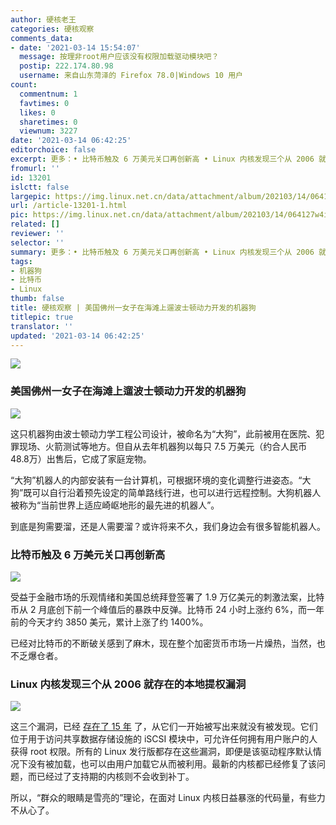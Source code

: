 ```yaml
---
author: 硬核老王
categories: 硬核观察
comments_data:
- date: '2021-03-14 15:54:07'
  message: 按理非root用户应该没有权限加载驱动模块吧？
  postip: 222.174.80.98
  username: 来自山东菏泽的 Firefox 78.0|Windows 10 用户
count:
  commentnum: 1
  favtimes: 0
  likes: 0
  sharetimes: 0
  viewnum: 3227
date: '2021-03-14 06:42:25'
editorchoice: false
excerpt: 更多：• 比特币触及 6 万美元关口再创新高 • Linux 内核发现三个从 2006 就存在的本地提权漏洞
fromurl: ''
id: 13201
islctt: false
largepic: https://img.linux.net.cn/data/attachment/album/202103/14/064127w4itrtvg9y499qm9.jpg
url: /article-13201-1.html
pic: https://img.linux.net.cn/data/attachment/album/202103/14/064127w4itrtvg9y499qm9.jpg.thumb.jpg
related: []
reviewer: ''
selector: ''
summary: 更多：• 比特币触及 6 万美元关口再创新高 • Linux 内核发现三个从 2006 就存在的本地提权漏洞
tags:
- 机器狗
- 比特币
- Linux
thumb: false
title: 硬核观察 | 美国佛州一女子在海滩上遛波士顿动力开发的机器狗
titlepic: true
translator: ''
updated: '2021-03-14 06:42:25'
---
```


![](/data/attachment/album/202103/14/064127w4itrtvg9y499qm9.jpg)


### 美国佛州一女子在海滩上遛波士顿动力开发的机器狗


![](/data/attachment/album/202103/14/064138sv0a0s0rl1tnabr5.jpg)


这只机器狗由波士顿动力学工程公司设计，被命名为“大狗”，此前被用在医院、犯罪现场、火箭测试等地方。但自从去年机器狗以每只 7.5 万美元（约合人民币 48.8万）出售后，它成了家庭宠物。


“大狗”机器人的内部安装有一台计算机，可根据环境的变化调整行进姿态。“大狗”既可以自行沿着预先设定的简单路线行进，也可以进行远程控制。大狗机器人被称为“当前世界上适应崎岖地形的最先进的机器人”。


到底是狗需要溜，还是人需要溜？或许将来不久，我们身边会有很多智能机器人。


### 比特币触及 6 万美元关口再创新高


![](/data/attachment/album/202103/14/064159t94zwn6kwwrss9n9.jpg)


受益于金融市场的乐观情绪和美国总统拜登签署了 1.9 万亿美元的刺激法案，比特币从 2 月底创下前一个峰值后的暴跌中反弹。比特币 24 小时上涨约 6%，而一年前的今天才约 3850 美元，累计上涨了约 1400%。


已经对比特币的不断破关感到了麻木，现在整个加密货币市场一片燥热，当然，也不乏爆仓者。


### Linux 内核发现三个从 2006 就存在的本地提权漏洞


![](/data/attachment/album/202103/14/064213ykqpbae4dk0iw5qd.jpg)


这三个漏洞，已经 [存在了 15 年](https://blog.grimm-co.com/2021/03/new-old-bugs-in-linux-kernel.html) 了，从它们一开始被写出来就没有被发现。它们位于用于访问共享数据存储设施的 iSCSI 模块中，可允许任何拥有用户账户的人获得 root 权限。所有的 Linux 发行版都存在这些漏洞，即便是该驱动程序默认情况下没有被加载，也可以由用户加载它从而被利用。最新的内核都已经修复了该问题，而已经过了支持期的内核则不会收到补丁。


所以，“群众的眼睛是雪亮的”理论，在面对 Linux 内核日益暴涨的代码量，有些力不从心了。